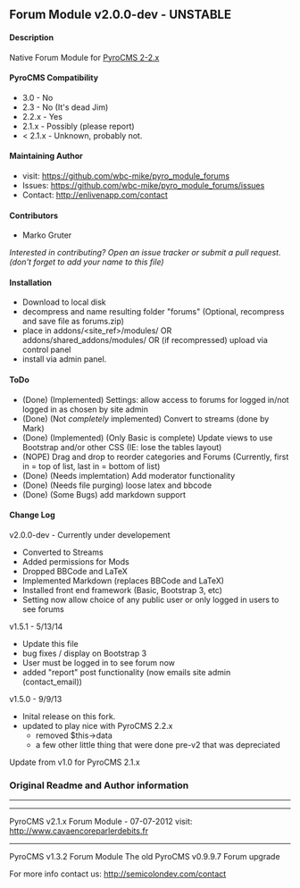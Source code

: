 ## Forum Module v2.0.0-dev - UNSTABLE

#### Description

Native Forum Module for [PyroCMS 2-2.x](http://www.pyrocms.com)

#### PyroCMS Compatibility
* 3.0   - No 
* 2.3   - No (It's dead Jim)
* 2.2.x - Yes
* 2.1.x - Possibly (please report)
* < 2.1.x - Unknown, probably not.


#### Maintaining Author 

* visit: https://github.com/wbc-mike/pyro_module_forums
* Issues: https://github.com/wbc-mike/pyro_module_forums/issues
* Contact: http://enlivenapp.com/contact

#### Contributors
* Marko Gruter


*Interested in contributing?  Open an issue tracker or submit a pull request. (don't forget to add your name to this file)*


#### Installation

  - Download to local disk
  - decompress and name resulting folder "forums" (Optional,  recompress and save file as forums.zip)
  - place in addons/<site_ref>/modules/  OR addons/shared_addons/modules/ OR (if recompressed) upload via control panel
  - install via admin panel.

#### ToDo
  - (Done) (Implemented) Settings: allow access to forums for logged in/not logged in as chosen by site admin
  - (Done) (Not *completely* implemented) Convert to streams (done by Mark)
  - (Done) (Implemented) (Only Basic is complete) Update views to use Bootstrap and/or other CSS (IE: lose the tables layout)
  - (NOPE) Drag and drop to reorder categories and Forums (Currently, first in = top of list, last in = bottom of list)
  - (Done) (Needs implemtation) Add moderator functionality 
  - (Done) (Needs file purging) loose latex and bbcode
  - (Done) (Some Bugs) add markdown support


#### Change Log 
v2.0.0-dev - Currently under developement
 - Converted to Streams
 - Added permissions for Mods
 - Dropped BBCode and LaTeX
 - Implemented Markdown (replaces BBCode and LaTeX)
 - Installed front end framework (Basic, Bootstrap 3, etc)
 - Setting now allow choice of any public user or only logged in users to see forums


v1.5.1 - 5/13/14
  - Update this file
  - bug fixes / display on Bootstrap 3
  - User must be logged in to see forum now
  - added "report" post functionality (now emails site admin (contact_email))

v1.5.0 - 9/9/13
  - Inital release on this fork.
  - updated to play nice with PyroCMS 2.2.x
    - removed $this->data
    - a few other little thing that were done pre-v2 that was depreciated



Update from v1.0 for PyroCMS 2.1.x


### Original Readme and Author information

----
----
PyroCMS v2.1.x Forum Module - 07-07-2012
visit: http://www.cavaencoreparlerdebits.fr

----
PyroCMS v1.3.2 Forum Module
The old PyroCMS v0.9.9.7 Forum upgrade

For more info contact us: 
http://semicolondev.com/contact
 
